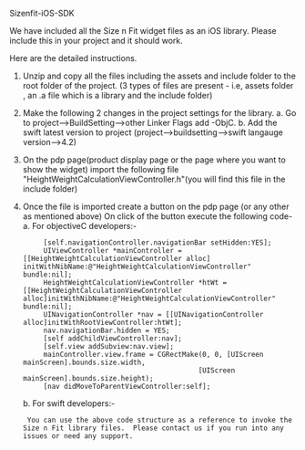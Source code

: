 Sizenfit-iOS-SDK

We have included all the Size n Fit widget files as an iOS library.  Please include this in your project and it should work.

Here are the detailed instructions.

1. Unzip and copy all the files including the assets and include folder to the root folder of the project.
    (3 types of files are present - i.e, assets folder , an .a file which is a library and the include folder)
    
2. Make the following 2 changes in the project settings for the library.
    a. Go to project-->BuildSetting-->other Linker Flags add -ObjC.
    b. Add the swift latest version to project
        (project-->buildsetting-->swift langauge version-->4.2)
        
3. On the pdp page(product display page or the page where you want to show the widget) import the following file 
    "HeightWeightCalculationViewController.h"(you will find this file in the include folder)
    
4. Once the file is imported create a button on the pdp page (or any other as mentioned above)
    On click of the button execute the following code-
    a. For objectiveC developers:-
    
            [self.navigationController.navigationBar setHidden:YES];
            UIViewController *mainController = [[HeightWeightCalculationViewController alloc] initWithNibName:@"HeightWeightCalculationViewController" bundle:nil];
            HeightWeightCalculationViewController *htWt = [[HeightWeightCalculationViewController alloc]initWithNibName:@"HeightWeightCalculationViewController" bundle:nil];
            UINavigationController *nav = [[UINavigationController alloc]initWithRootViewController:htWt];
            nav.navigationBar.hidden = YES;
            [self addChildViewController:nav];
            [self.view addSubview:nav.view];
            mainController.view.frame = CGRectMake(0, 0, [UIScreen mainScreen].bounds.size.width,
                                                  [UIScreen mainScreen].bounds.size.height);
            [nav didMoveToParentViewController:self];
    
    b. For swift developers:-
    
        You can use the above code structure as a reference to invoke the Size n Fit library files.  Please contact us if you run into any issues or need any support.

